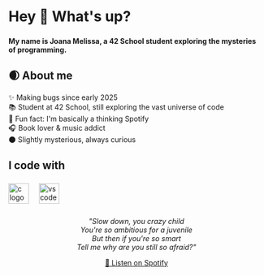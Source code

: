 <h1 align="left">Hey 👋 What's up?</h1>

###

<h4 align="left">My name is Joana Melissa, a 42 School student exploring the mysteries of programming.</h4>

###

<h2 align="left">🌒 About me</h2>

###

<p align="left">✨ Making bugs since early 2025<br>📚 Student at 42 School, still exploring the vast universe of code<br>🎲 Fun fact: I'm basically a thinking Spotify<br>🎧 Book lover & music addict<br>🌑 Slightly mysterious, always curious</p>

###

<h2 align="left">I code with</h2>

###

<div align="left">
  <img src="https://cdn.jsdelivr.net/gh/devicons/devicon/icons/c/c-original.svg" height="40" alt="c logo"  />
  <img width="12" />
  <img src="https://cdn.jsdelivr.net/gh/devicons/devicon/icons/vscode/vscode-original.svg" height="40" alt="vscode logo"  />
</div>

###

<div align="center">
  <p align="center" style="max-width: 500px; font-style: italic;">
    "Slow down, you crazy child<br>
    You're so ambitious for a juvenile<br>
    But then if you're so smart<br>
    Tell me why are you still so afraid?"
  </p>

  <a href="https://open.spotify.com/track/2Qv7q9DrsF3Fh5rC6AewCc" target="_blank">
    🎵 Listen on Spotify
  </a>
</div>
